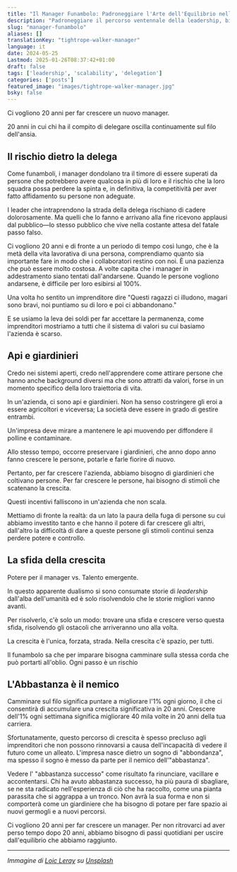 ```yaml
---
title: "Il Manager Funambolo: Padroneggiare l'Arte dell'Equilibrio nella Leadership"
description: "Padroneggiare il percorso ventennale della leadership, bilanciando la crescita dei talenti con lo scaling aziendale e il successo organizzativo."
slug: "manager-funambolo"
aliases: []
translationKey: "tightrope-walker-manager"
language: it
date: 2024-05-25
Lastmod: 2025-01-26T08:37:42+01:00
draft: false 
tags: ['leadership', 'scalability', 'delegation']
categories: ['posts']
featured_image: "images/tightrope-walker-manager.jpg"
bsky: false
---
```

Ci vogliono 20 anni per far crescere un nuovo manager. 

20 anni in cui chi ha il compito di delegare oscilla continuamente sul filo dell'ansia.

## Il rischio dietro la delega
Come funamboli, i manager dondolano tra il timore di essere superati da persone che potrebbero avere qualcosa in più di loro e il rischio che la loro squadra possa perdere la spinta e, in definitiva, la competitività per aver fatto affidamento su persone non adeguate. 

I leader che intraprendono la strada della delega rischiano di cadere dolorosamente. Ma quelli che lo fanno e arrivano alla fine ricevono applausi dal pubblico—lo stesso pubblico che vive nella costante attesa del fatale passo falso.

Ci vogliono 20 anni e di fronte a un periodo di tempo così lungo, che è la metà della vita lavorativa di una persona, comprendiamo quanto sia importante fare in modo che i collaboratori restino con noi. È una pazienza che può essere molto costosa. A volte capita che i manager in addestramento siano tentati dall'andarsene. Quando le persone vogliono andarsene, è difficile per loro esibirsi al 100%. 

Una volta ho sentito un imprenditore dire "Questi ragazzi ci illudono, magari sono bravi, noi puntiamo su di loro e poi ci abbandonano."

E se usiamo la leva dei soldi per far accettare la permanenza, come imprenditori mostriamo a tutti che il sistema di valori su cui basiamo l'azienda è scarso.

## Api e giardinieri
Credo nei sistemi aperti, credo nell'apprendere come attirare persone che hanno anche background diversi ma che sono attratti da valori, forse in un momento specifico della loro traiettoria di vita.

In un'azienda, ci sono api e giardinieri. Non ha senso costringere gli eroi a essere agricoltori e viceversa; La società deve essere in grado di gestire entrambi.

Un'impresa deve mirare a mantenere le api muovendo per diffondere il polline e contaminare.

Allo stesso tempo, occorre preservare i giardinieri, che anno dopo anno fanno crescere le persone, potarle e farle fiorire di nuovo.

Pertanto, per far crescere l'azienda, abbiamo bisogno di giardinieri che coltivano persone. Per far crescere le persone, hai bisogno di stimoli che scatenano la crescita.

Questi incentivi falliscono in un'azienda che non scala. 

Mettiamo di fronte la realtà: da un lato la paura della fuga di persone su cui abbiamo investito tanto e che hanno il potere di far crescere gli altri, dall'altro la difficoltà di dare a queste persone gli stimoli continui senza perdere potere e controllo.

## La sfida della crescita
Potere per il manager vs. Talento emergente.

In questo apparente dualismo si sono consumate storie di *leadership* dall'alba dell'umanità ed è solo risolvendolo che le storie migliori vanno avanti.

Per risolverlo, c'è solo un modo: trovare una sfida e crescere verso questa sfida, risolvendo gli ostacoli che arriveranno uno alla volta.

La crescita è l'unica, forzata, strada. Nella crescita c'è spazio, per tutti.

Il funambolo sa che per imparare bisogna camminare sulla stessa corda che può portarti all'oblio. Ogni passo è un rischio

## L'Abbastanza è il nemico
Camminare sul filo significa puntare a migliorare l'1% ogni giorno, il che ci consentirà di accumulare una crescita significativa in 20 anni. Crescere dell'1% ogni settimana significa migliorare 40 mila volte in 20 anni della tua carriera.

Sfortunatamente, questo percorso di crescita è spesso precluso agli imprenditori che non possono rinnovarsi a causa dell'incapacità di vedere il futuro come un alleato. L'impresa nasce dietro un sogno di "abbondanza", ma spesso il sogno è messo da parte per il nemico dell'"abbastanza".

Vedere l' "abbastanza successo" come risultato fa rinunciare, vacillare e accontentarsi. Chi ha avuto abbastanza successo, ha più paura di sbagliare, se ne sta radicato nell'esperienza di ciò che ha raccolto, come una pianta parassita che si aggrappa a un tronco. Non avrà la sua forma e non si comporterà come un giardiniere che ha bisogno di potare per fare spazio ai nuovi germogli e a nuovi percorsi.

Ci vogliono 20 anni per far crescere un manager. Per non ritrovarci ad aver perso tempo dopo 20 anni, abbiamo bisogno di passi quotidiani per uscire dall'equilibrio che abbiamo raggiunto.

---

*Immagine di [Loic Leray](https://unsplash.com/it/@loicleray?utm_content=creditCopyText&utm_medium=referral&utm_source=unsplash) su [Unsplash](https://unsplash.com/it/foto/uomo-su-corda-fCzSfVIQlVY?utm_content=creditCopyText&utm_medium=referral&utm_source=unsplash)*